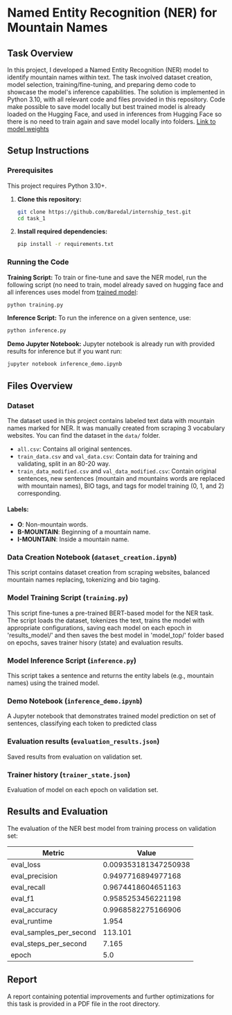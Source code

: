# Named Entity Recognition (NER) for Mountain Names

## Task Overview
In this project, I developed a Named Entity Recognition (NER) model to identify mountain names within text. The task involved dataset creation, model selection, training/fine-tuning, and preparing demo code to showcase the model's inference capabilities. The solution is implemented in Python 3.10, with all relevant code and files provided in this repository. Code make possible to save model locally but best trained model is already loaded on the Hugging Face, and used in inferences from Hugging Face so there is no need to train again and save model locally into folders. [Link to model weights](https://huggingface.co/Darebal/mountain-names-ner/tree/main)

## Setup Instructions

### Prerequisites

This project requires Python 3.10+.

1. **Clone this repository:**
   ```bash
   git clone https://github.com/Baredal/internship_test.git
   cd task_1
   
2. **Install required dependencies:**
   ```bash
   pip install -r requirements.txt

### Running the Code
**Training Script:**
To train or fine-tune and save the NER model, run the following script (no need to train, model already saved on hugging face and all inferences uses model from [trained model](https://huggingface.co/Darebal/mountain-names-ner):
```bash
python training.py
```

**Inference Script:**
To run the inference on a given sentence, use:
```bash
python inference.py
```

**Demo Jupyter Notebook:**
Jupyter notebook is already run with provided results for inference but if you want run:
```bash
jupyter notebook inference_demo.ipynb
```
## Files Overview
### Dataset
The dataset used in this project contains labeled text data with mountain names marked for NER. It was manually created from scraping 3 vocabulary websites. You can find the dataset in the `data/` folder.

- `all.csv`: Contains all original sentences.
- `train_data.csv` and `val_data.csv`: Contain data for training and validating, split in an 80-20 way.
- `train_data_modified.csv` and `val_data_modified.csv`: Contain original sentences, new sentences (mountain and mountains words are replaced with mountain names), BIO tags, and tags for model training (0, 1, and 2) corresponding.

#### Labels:
- **O**: Non-mountain words.
- **B-MOUNTAIN**: Beginning of a mountain name.
- **I-MOUNTAIN**: Inside a mountain name.
  
### Data Creation Notebook (`dataset_creation.ipynb`)
This script contains dataset creation from scraping websites, balanced mountain names replacing, tokenizing and bio taging.

### Model Training Script (`training.py`)
This script fine-tunes a pre-trained BERT-based model for the NER task. The script loads the dataset, tokenizes the text, trains the model with appropriate configurations, saving each model on each epoch in 'results_model/' and then saves the best model in 'model_top/' folder based on epochs, saves trainer hisory (state) and evaluation results.

### Model Inference Script (`inference.py`)
This script takes a sentence and returns the entity labels (e.g., mountain names) using the trained model.

### Demo Notebook (`inference_demo.ipynb`)
A Jupyter notebook that demonstrates trained model prediction on set of sentences, classifying each token to predicted class

### Evaluation results (`evaluation_results.json`)
Saved results from evaluation on validation set.

### Trainer history (`trainer_state.json`)
Evaluation of model on each epoch on validation set.

## Results and Evaluation
The evaluation of the NER best model from training process on validation set:

| Metric                     | Value                     |
|----------------------------|---------------------------|
| eval_loss                  | 0.009353181347250938      |
| eval_precision             | 0.9497716894977168        |
| eval_recall                | 0.9674418604651163        |
| eval_f1                    | 0.9585253456221198        |
| eval_accuracy              | 0.9968582275166906        |
| eval_runtime               | 1.954                     |
| eval_samples_per_second    | 113.101                   |
| eval_steps_per_second      | 7.165                     |
| epoch                      | 5.0                       |


## Report
A report containing potential improvements and further optimizations for this task is provided in a PDF file in the root directory.


